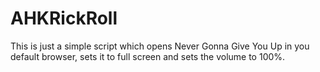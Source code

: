 # AHKRickRoll
This is just a simple script which opens Never Gonna Give You Up in you default browser, sets it to full screen and sets the volume to 100%.
